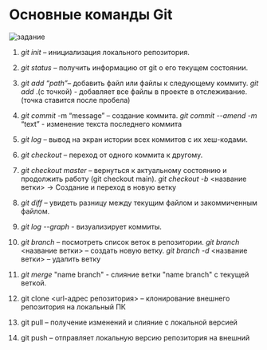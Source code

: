 # Основные команды Git 
![задание](Lesson2.jpg)

1. *git init* – инициализация локального репозитория.

2. *git status* – получить информацию от git о его текущем состоянии.

3. *git add “path”*– добавить файл или файлы к следующему коммиту.   *git add* .(с точкой) - добавляет все файлы в проекте в отслеживание. (точка ставится после пробела)

4. *git commit* -m “message” – создание коммита.
*git commit --amend -m* “text” - изменение текста последнего коммита


5. *git log* – вывод на экран истории всех коммитов с их хеш-кодами.

6. *git checkout* – переход от одного коммита к другому.

7. *git checkout master* – вернуться к актуальному состоянию и продолжить работу (git checkout main).
*git checkout -b* <название ветки> -> Создание и переход в новую ветку

8. *git diff* – увидеть разницу между текущим файлом и закоммиченным файлом.

9. *git log --graph* - визуализирует коммиты.

10. *git branch* – посмотреть список веток в репозитории.
*git branch* <название ветки> – создать новую ветку.
*git branch -d* <название ветки> – удалить ветку


11. *git merge* "name branch" - слияние ветки "name branch" с текущей веткой. 
12. git clone <url-адрес репозитория> – клонирование внешнего репозитория на локальный ПК
13. git pull – получение изменений и слияние с локальной версией
14. git push – отправляет локальную версию репозитория на внешний
